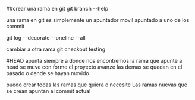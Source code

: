
##crear una rama en git 
git branch --help

una rama en git es simplemente un apuntador movil apuntado a uno de los commit

git log --decorate --oneline --all  

cambiar a otra rama 
git checkout testing

#HEAD apunta siempre a donde nos encontremos  la rama que apunte a head se muve con forme el proyecto avanze las demas se quedan en el pasado o dende se hayan movido

puedo crear todas las ramas que quiera o necesite
Las ramas nuevas que se crean apuntan al commit actual

